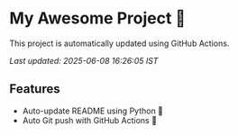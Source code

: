 # My Awesome Project 🚀

This project is automatically updated using GitHub Actions.

_Last updated: 2025-06-08 16:26:05 IST_

## Features
- Auto-update README using Python 🐍
- Auto Git push with GitHub Actions 🤖
